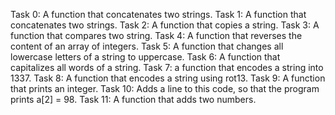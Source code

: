 Task 0: A function that concatenates two strings.
Task 1: A function that concatenates two strings. 
Task 2: A function that copies a string.
Task 3: A function that compares two string.
Task 4: A function that reverses the content of an array of integers.
Task 5: A function that changes all lowercase letters of a string to uppercase.
Task 6: A function that capitalizes all words of a string.
Task 7: a function that encodes a string into 1337. 
Task 8: A function that encodes a string using rot13.
Task 9: A function that prints an integer.
Task 10: Adds a line to this code, so that the program prints a[2] = 98.
Task 11: A function that adds two numbers.
